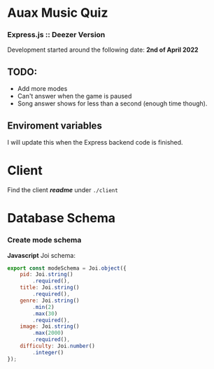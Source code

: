 # Auax Music Quiz

### Express.js :: Deezer Version

Development started around the following date: **2nd of April 2022**

## TODO:

* Add more modes
* Can't answer when the game is paused
* Song answer shows for less than a second (enough time though).

## Enviroment variables

I will update this when the Express backend code is finished.

# Client

Find the client ***readme*** under `./client`

# Database Schema

### Create mode schema

**Javascript** Joi schema:

```js
export const modeSchema = Joi.object({
    pid: Joi.string()
        .required(),
    title: Joi.string()
        .required(),
    genre: Joi.string()
        .min(2)
        .max(30)
        .required(),
    image: Joi.string()
        .max(2000)
        .required(),
    difficulty: Joi.number()
        .integer()
});
```
